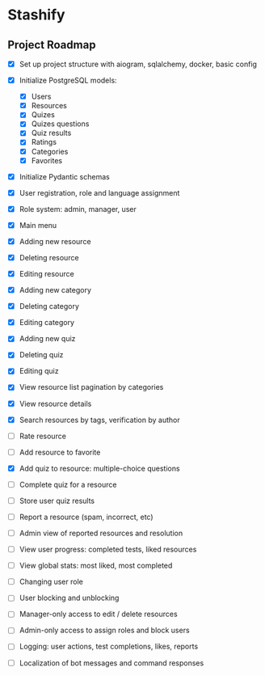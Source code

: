 # Stashify

## Project Roadmap

- [x] Set up project structure with aiogram, sqlalchemy, docker, basic config
- [x] Initialize PostgreSQL models: 
	- [x] Users
	- [x] Resources
	- [x] Quizes
	- [x] Quizes questions
	- [x] Quiz results
	- [x] Ratings
	- [x] Categories
	- [x] Favorites
- [x] Initialize Pydantic schemas

- [x] User registration, role and language assignment 
- [x] Role system: admin, manager, user 

- [x] Main menu
- [x] Adding new resource
- [x] Deleting resource
- [x] Editing resource
- [x] Adding new category
- [x] Deleting category
- [x] Editing category
- [x] Adding new quiz
- [x] Deleting quiz
- [x] Editing quiz
- [x] View resource list pagination by categories
- [x] View resource details
- [x] Search resources by tags, verification by author
- [ ] Rate resource
- [ ] Add resource to favorite

- [x] Add quiz to resource: multiple-choice questions
- [ ] Complete quiz for a resource
- [ ] Store user quiz results

- [ ] Report a resource (spam, incorrect, etc)
- [ ] Admin view of reported resources and resolution

- [ ] View user progress: completed tests, liked resources
- [ ] View global stats: most liked, most completed

- [ ] Changing user role
- [ ] User blocking and unblocking 

- [ ] Manager-only access to edit / delete resources
- [ ] Admin-only access to assign roles and block users

- [ ] Logging: user actions, test completions, likes, reports

- [ ] Localization of bot messages and command responses
